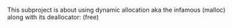 This subproject is about using dynamic allocation
aka the infamous (malloc) along with its
deallocator: (free)